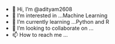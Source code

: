 - 👋 Hi, I’m @adityam2608
- 👀 I’m interested in ...Machine Learning
- 🌱 I’m currently learning ...Python and R
- 💞️ I’m looking to collaborate on ...
- 📫 How to reach me ...

<!---
adityam2608/adityam2608 is a ✨ special ✨ repository because its `README.md` (this file) appears on your GitHub profile.
You can click the Preview link to take a look at your changes.
--->
